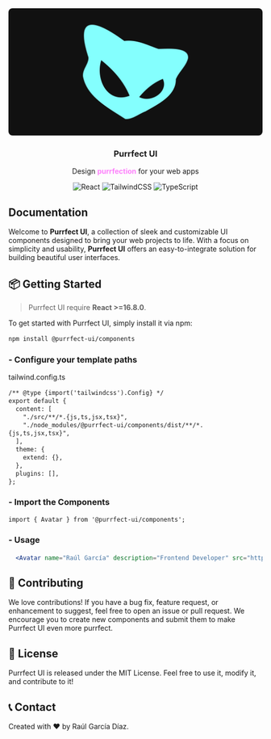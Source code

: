 <img src="https://raw.githubusercontent.com/Kuranio/purrfect-ui/refs/heads/master/public/images/logo-readme-preview.webp" alt="Purrfect logo preview" style="border-radius: 8px">


<div align="center">
  <h3 align="center">Purrfect UI</h3>

  <p align="center">
      Design <span style="font-weight: bold; color: #fd80fb;">purrfection</span> for your web apps
  </p>

  
  ![React](https://img.shields.io/badge/react-%2320232a.svg?style=for-the-badge&logo=react&logoColor=%2361DAFB)
  ![TailwindCSS](https://img.shields.io/badge/tailwindcss-%2338B2AC.svg?style=for-the-badge&logo=tailwind-css&logoColor=white)
  ![TypeScript](https://img.shields.io/badge/typescript-%23007ACC.svg?style=for-the-badge&logo=typescript&logoColor=white)

</div>


## Documentation

Welcome to **Purrfect UI**, a collection of sleek and customizable UI components designed to bring your web projects to life. With a focus on simplicity and usability, **Purrfect UI** offers an easy-to-integrate solution for building beautiful user interfaces.

## 📦 Getting Started

> Purrfect UI require **React >=16.8.0**.

To get started with Purrfect UI, simply install it via npm:

```bash
npm install @purrfect-ui/components
```

### - Configure your template paths
tailwind.config.ts
```tsx
/** @type {import('tailwindcss').Config} */
export default {
  content: [
    "./src/**/*.{js,ts,jsx,tsx}",
    "./node_modules/@purrfect-ui/components/dist/**/*.{js,ts,jsx,tsx}",
  ],
  theme: {
    extend: {},
  },
  plugins: [],
};
```

### - Import the Components

```tsx
import { Avatar } from '@purrfect-ui/components';
```

### - Usage

```jsx
  <Avatar name="Raúl García" description="Frontend Developer" src="https://unavatar.io/github/kuranio" />
```

## 🌱 Contributing

We love contributions! If you have a bug fix, feature request, or enhancement to suggest, feel free to open an issue or pull request. We encourage you to create new components and submit them to make Purrfect UI even more purrfect.

## 📝 License
Purrfect UI is released under the MIT License. Feel free to use it, modify it, and contribute to it!

## 📞 Contact
Created with ❤️ by Raúl García Díaz.